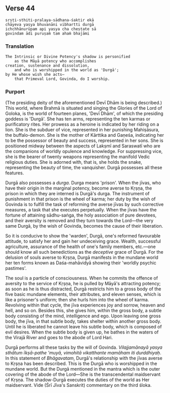 ## Verse 44

    sṛṣṭi-sthiti-pralaya-sādhana-śaktir ekā
    chāyeva yasya bhuvanāni vibhartti durgā
    ichchhānurūpam api yasya cha cheṣṭate sā
    govindam ādi puruṣaṁ tam ahaṁ bhajāmi

### Translation

    The Intrinsic or Divine Potency's shadow is personified
        as the Māyā potency who accomplishes
    creation, sustenance and dissolution,
        and who is worshipped in the world as 'Durgā';
    by He whose wish she acts—
        that Primeval Lord, Govinda, do I worship.

### Purport

(The presiding deity of the aforementioned Devī Dhām is being described.) This world, where Brahmā is situated and singing the Glories of the Lord of Goloka, is the world of fourteen planes, 'Devī Dhām', of which the presiding goddess is 'Durgā'. She has ten arms, representing the ten karmas or purificatory rites. Her prowess as a heroine is indicated by her riding on a lion. She is the subduer of vice, represented in her punishing Mahiṣāsura, the buffalo-demon. She is the mother of Kārttika and Gaṇeśa, indicating her to be the possessor of beauty and success, represented in her sons. She is positioned midway between the aspects of Lakṣmī and Saraswatī who are the companions of worldly opulence and knowledge. For suppressing vice, she is the bearer of twenty weapons representing the manifold Vedic religious duties. She is adorned with, that is, she holds the snake, representing the beauty of time, the vanquisher. Durgā possesses all these features.

Durgā also possesses a *durga*. Durga means 'prison'. When the jīvas, who have their origin in the marginal potency, become averse to Kṛṣṇa, the prison in which they are interned is Durgā's durga. The instrument of punishment in that prison is the wheel of karma; her duty by the wish of Govinda is to fulfill the task of reforming the averse jīvas by such corrective measures, a task that she executes perpetually. When the jīvas have the fortune of attaining sādhu-saṅga, the holy association of pure devotees, and their aversity is removed and they turn towards the Lord—the very same Durgā, by the wish of Govinda, becomes the cause of their liberation.

So it is conducive to show the 'warden', Durgā, one's reformed favourable attitude, to satisfy her and gain her undeceiving grace. Wealth, successful agriculture, assurance of the health of one's family members, etc.—one should know all such benedictions as the *deceptive* grace of Durgā. For the delusion of souls averse to Kṛṣṇa, Durgā manifests in the mundane world her ten forms known as Daśa-mahāvidyā showing their 'worldly psychic pastimes'.

The soul is a particle of consciousness. When he commits the offence of aversity to the service of Kṛṣṇa, he is pulled by Māyā's attracting potency; as soon as he is thus distracted, Durgā restricts him to a gross body of the five basic mundane elements, their attributes, and eleven senses, which is like a prisoner's uniform; then she hurls him into the wheel of karma. Revolving within that cycle, the jīva experiences joy and sorrow, heaven and hell, and so on. Besides this, she gives him, within the gross body, a subtle body consisting of the mind, intelligence and ego. Upon leaving one gross body, the jīva, in that subtle body, takes shelter within another gross body. Until he is liberated he cannot leave his subtle body, which is composed of evil desires. When the subtle body is given up, he bathes in the waters of the Virajā River and goes to the abode of Lord Hari.

Durgā performs all these tasks by the will of Govinda. *Vilajjamānayā yasya sthātum īkṣā-pathe 'muyā, vimohitā vikatthante mamāham iti durddhiyaḥ*. In this statement of *Bhāgavatam*, Durgā's relationship with the jīvas averse to Kṛṣṇa has been described. This is the Durgā who is worshipped in the mundane world. But the Durgā mentioned in the mantra which is the outer covering of the abode of the Lord—She is the transcendental maidservant of Kṛṣṇa. The shadow-Durgā executes the duties of the world as Her maidservant. Vide (Śrī Jīva's Sanskrit) commentary on the third śloka.
